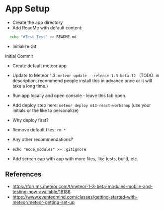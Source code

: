 # App Setup
- Create the app directory
- Add ReadMe with default content:

```sh
  echo "#Test Test" >> README.md

```
- Initialize Git

Initial Commit
- Create default meteor app
- Update to Meteor 1.3: ```meteor update --release 1.3-beta.12 ``` (TODO: in description, recommend people install this in advance once or it will take a long time.)
- Run app locally and open console - leave this tab open.
- Add deploy step here: ```meteor deploy m13-react-workshop``` (use your initials or the like to personalize)
- Why deploy first?
- Remove default files:  ```rm * ```
- Any other recommendations?
- ``` echo "node_modules" >> .gitignore ```

- Add screen cap with app with more files, like tests, build, etc.

## References
- https://forums.meteor.com/t/meteor-1-3-beta-modules-mobile-and-testing-now-available/18186
- https://www.eventedmind.com/classes/getting-started-with-meteor/meteor-getting-set-up
